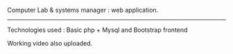 Computer Lab & systems manager : web application. <hr>
Technologies used : Basic php + Mysql and Bootstrap frontend

Working video also uploaded.
